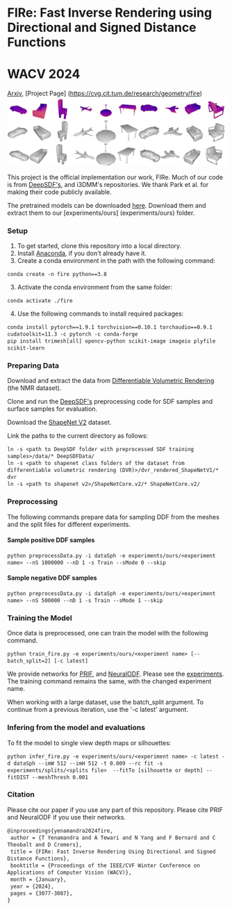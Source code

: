 # FIRe: Fast Inverse Rendering using Directional and Signed Distance Functions
# WACV 2024
[Arxiv](https://arxiv.org/abs/2203.16284), [Project Page] (https://cvg.cit.tum.de/research/geometry/fire)
![Teaser](fig/teaser.png)

This project is the official implementation our work, FIRe. Much of our code is from [DeepSDF's](https://github.com/facebookresearch/DeepSDF), and i3DMM's repositories. We thank Park et al. for making their code publicly available.

The pretrained models can be downloaded [here](https://drive.google.com/drive/folders/1ujCAxTQl4FUJvHuI2yBtT4dzfz28YxMl?usp=sharing). Download them and extract them to our [experiments/ours] (experiments/ours) folder.

### Setup
1. To get started, clone this repository into a local directory.
2. Install [Anaconda](https://www.anaconda.com/products/individual#linux), if you don't already have it.
3. Create a conda environment in the path with the following command:
```
conda create -n fire python==3.8

```
3. Activate the conda environment from the same folder:
```
conda activate ./fire
```
4. Use the following commands to install required packages:
```
conda install pytorch==1.9.1 torchvision==0.10.1 torchaudio==0.9.1 cudatoolkit=11.3 -c pytorch -c conda-forge
pip install trimesh[all] opencv-python scikit-image imageio plyfile scikit-learn
```
### Preparing Data

Download and extract the data from [Differentiable Volumetric Rendering](https://github.com/autonomousvision/differentiable_volumetric_rendering) (the NMR dataset).

Clone and run the [DeepSDF's](https://github.com/facebookresearch/DeepSDF) preprocessing code for SDF samples and surface samples for evaluation.

Download the [ShapeNet V2](https://shapenet.org/) dataset.

Link the paths to the current directory as follows:
```
ln -s <path to DeepSDF folder with preprocessed SDF training samples>/data/* DeepSDFData/
ln -s <path to shapenet class folders of the dataset from differentiable volumetric rendering (DVR)>/dvr_rendered_ShapeNetV1/* dvr
ln -s <path to shapenet v2>/ShapeNetCore.v2/* ShapeNetCore.v2/
```
### Preprocessing

The following commands prepare data for sampling DDF from the meshes and the split files for different experiments.

#### Sample positive DDF samples
```
python preprocessData.py -i dataSph -e experiments/ours/<experiment name> --nS 1000000 --nD 1 -s Train --sMode 0 --skip
```
#### Sample negative DDF samples
```
python preprocessData.py -i dataSph -e experiments/ours/<experiment name> --nS 500000 --nD 1 -s Train --sMode 1 --skip
```

### Training the Model

Once data is preprocessed, one can train the model with the following command.

```
python train_fire.py -e experiments/ours/<experiment name> [--batch_split=2] [-c latest]
```

We provide networks for [PRIF](https://arxiv.org/abs/2208.06143), and [NeuralODF](https://arxiv.org/abs/2206.05837). Please see the [experiments](experiments). The training command remains the same, with the changed experiment name.

When working with a large dataset, use the batch_split argument. To continue from a previous iteration, use the '-c latest' argument.

### Infering from the model and evaluations

To fit the model to single view depth maps or silhouettes:
```
python infer_fire.py -e experiments/ours/<experiment name> -c latest -d dataSph --imW 512 --imH 512 -t 0.009 --rc fit -s experiments/splits/<splits file>  --fitTo [silhouette or depth] --fitDIST --meshThresh 0.001
```


### Citation

Please cite our paper if you use any part of this repository. Please cite PRIF and NeuralODF if you use their networks.
```
@inproceedings{yenamandra2024fire,
 author = {T Yenamandra and A Tewari and N Yang and F Bernard and C Theobalt and D Cremers},
 title = {FIRe: Fast Inverse Rendering Using Directional and Signed Distance Functions},
 booktitle = {Proceedings of the IEEE/CVF Winter Conference on Applications of Computer Vision (WACV)},
 month = {January},
 year = {2024},
 pages = {3077-3087},
}
```
